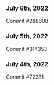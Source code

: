 ### July 8th, 2022

Commit #288608

### July 5th, 2022

Commit #314353


### July 4th, 2022

Commit #72281
